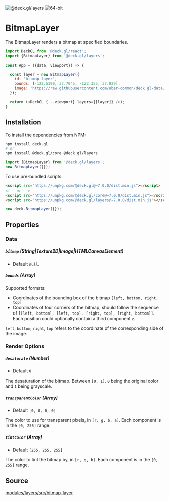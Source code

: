 <!-- INJECT:"BitmapLayerDemo" -->

<p class="badges">
  <img src="https://img.shields.io/badge/@deck.gl/layers-lightgrey.svg?style=flat-square" alt="@deck.gl/layers" />
  <img src="https://img.shields.io/badge/fp64-yes-blue.svg?style=flat-square" alt="64-bit" />
</p>

# BitmapLayer

The BitmapLayer renders a bitmap at specified boundaries.

```js
import DeckGL from '@deck.gl/react';
import {BitmapLayer} from '@deck.gl/layers';

const App = ({data, viewport}) => {

  const layer = new BitmapLayer({
    id: 'bitmap-layer',
    bounds: [-122.5190, 37.7045, -122.355, 37.829],
    image: 'https://raw.githubusercontent.com/uber-common/deck.gl-data/master/website/sf-districts.png'
  });

  return (<DeckGL {...viewport} layers={[layer]} />);
}
```


## Installation

To install the dependencies from NPM:

```bash
npm install deck.gl
# or
npm install @deck.gl/core @deck.gl/layers
```

```js
import {BitmapLayer} from '@deck.gl/layers';
new BitmapLayer({});
```

To use pre-bundled scripts:

```html
<script src="https://unpkg.com/@deck.gl@~7.0.0/dist.min.js"></script>
<!-- or -->
<script src="https://unpkg.com/@deck.gl/core@~7.0.0/dist.min.js"></script>
<script src="https://unpkg.com/@deck.gl/layers@~7.0.0/dist.min.js"></script>
```

```js
new deck.BitmapLayer({});
```


## Properties

### Data

##### `bitmap` (String|Texture2D|Image|HTMLCanvasElement)

- Default `null`.

##### `bounds` (Array)

Supported formats:

- Coordinates of the bounding box of the bitmap `[left, bottom, right, top]`
- Coordinates of four corners of the bitmap, should follow the sequence of `[[left, bottom], [left, top], [right, top], [right, bottom]]`. Each position could optionally contain a third component `z`.

`left`, `bottom`, `right`, `top` refers to the coordinate of the corresponding side of the image.

### Render Options

##### `desaturate` (Number)

- Default `0`

The desaturation of the bitmap. Between `[0, 1]`. `0` being the original color and `1` being grayscale.

##### `transparentColor` (Array)

- Default `[0, 0, 0, 0]`

The color to use for transparent pixels, in `[r, g, b, a]`. Each component is in the `[0, 255]` range.

##### `tintColor` (Array)

- Default `[255, 255, 255]`

The color to tint the bitmap by, in `[r, g, b]`. Each component is in the `[0, 255]` range.


## Source

[modules/layers/src/bitmap-layer](https://github.com/uber/deck.gl/tree/7.0-release/modules/layers/src/bitmap-layer)
